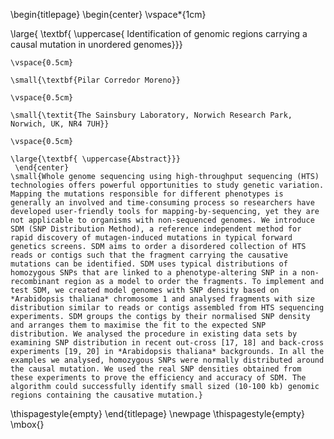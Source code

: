 







\begin{titlepage} \begin{center}
   \vspace*{1cm}

   \large{ \textbf{ \uppercase{ Identification of genomic regions carrying a causal mutation in unordered genomes}}}

    \vspace{0.5cm}       
       
    \small{\textbf{Pilar Corredor Moreno}}
     
    \vspace{0.5cm}
    
    \small{\textit{The Sainsbury Laboratory, Norwich Research Park, Norwich, UK, NR4 7UH}}  
     
	\vspace{0.5cm}
	
	\large{\textbf{ \uppercase{Abstract}}}
	 \end{center}	
	\small{Whole genome sequencing using high-throughput sequencing (HTS) technologies offers powerful opportunities to study genetic variation. Mapping the mutations responsible for different phenotypes is generally an involved and time-consuming process so researchers have developed user-friendly tools for mapping-by-sequencing, yet they are not applicable to organisms with non-sequenced genomes. We introduce SDM (SNP Distribution Method), a reference independent method for rapid discovery of mutagen-induced mutations in typical forward genetics screens. SDM aims to order a disordered collection of HTS reads or contigs such that the fragment carrying the causative mutations can be identified. SDM uses typical distributions of homozygous SNPs that are linked to a phenotype-altering SNP in a non-recombinant region as a model to order the fragments. To implement and test SDM, we created model genomes with SNP density based on *Arabidopsis thaliana* chromosome 1 and analysed fragments with size distribution similar to reads or contigs assembled from HTS sequencing experiments. SDM groups the contigs by their normalised SNP density and arranges them to maximise the fit to the expected SNP distribution. We analysed the procedure in existing data sets by examining SNP distribution in recent out-cross [17, 18] and back-cross experiments [19, 20] in *Arabidopsis thaliana* backgrounds. In all the examples we analysed, homozygous SNPs were normally distributed around the causal mutation. We used the real SNP densities obtained from these experiments to prove the efficiency and accuracy of SDM. The algorithm could successfully identify small sized (10-100 kb) genomic regions containing the causative mutation.}
	
\thispagestyle{empty}
\end{titlepage}
\newpage \thispagestyle{empty} \mbox{}


